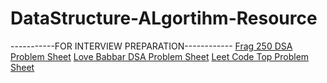 # DataStructure-ALgortihm-Resource

-----------FOR INTERVIEW PREPARATION------------
[Frag 250 DSA Problem Sheet](https://leadcoding.in/dsa-sheet/)
[Love Babbar DSA Problem Sheet](https://www.codingninjas.com/codestudio/problem-lists/love-babbar-dsa-sheet-problems)
[Leet Code Top Problem Sheet](https://leetcode.com/problem-list/top-interview-questions/)




